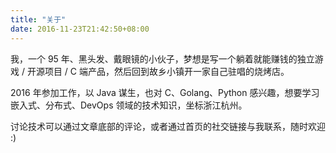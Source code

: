 ```yaml
---
title: "关于"
date: 2016-11-23T21:42:50+08:00
---
```


我，一个 95 年、黑头发、戴眼镜的小伙子，梦想是写一个躺着就能赚钱的独立游戏 / 开源项目 / C 端产品，然后回到故乡小镇开一家自己驻唱的烧烤店。

2016 年参加工作，以 Java 谋生，也对 C、Golang、Python 感兴趣，想要学习嵌入式、分布式、DevOps 领域的技术知识，坐标浙江杭州。

讨论技术可以通过文章底部的评论，或者通过首页的社交链接与我联系，随时欢迎 :)

